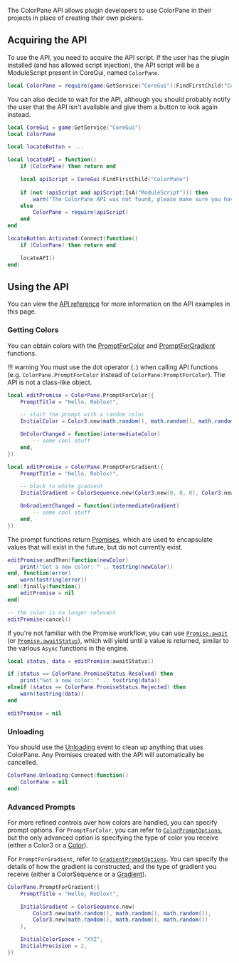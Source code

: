 The ColorPane API allows plugin developers to use ColorPane in their projects in place of creating their own pickers.

## Acquiring the API

To use the API, you need to acquire the API script. If the user has the plugin installed (and has allowed script injection), the API script will be a ModuleScript present in CoreGui, named `ColorPane`.

```lua
local ColorPane = require(game:GetService("CoreGui"):FindFirstChild("ColorPane"))
```

You can also decide to wait for the API, although you should probably notify the user that the API isn't available and give them a button to look again instead.

```lua
local CoreGui = game:GetService("CoreGui")
local ColorPane

local locateButton = ...

local locateAPI = function()
    if (ColorPane) then return end

    local apiScript = CoreGui:FindFirstChild("ColorPane")
    
    if (not (apiScript and apiScript:IsA("ModuleScript"))) then
        warn("The ColorPane API was not found, please make sure you have the plugin installed and try again.")
    else
        ColorPane = require(apiScript)
    end
end

locateButton.Activated:Connect(function()
    if (ColorPane) then return end

    locateAPI()
end)
```

## Using the API

You can view the [API reference](../../technical/api-reference/) for more information on the API examples in this page.

### Getting Colors

You can obtain colors with the [PromptForColor](../../technical/api-reference/#colorpanepromptforcolor) and [PromptForGradient](../../technical/api-reference/#colorpanepromptforgradient) functions.

!!! warning
    You must use the dot operator (`.`) when calling API functions (e.g. `ColorPane.PromptForColor` instead of `ColorPane:PromptForColor`). The API is not a class-like object.

```lua
local editPromise = ColorPane.PromptForColor({
    PromptTitle = "Hello, Roblox!",

    -- start the prompt with a random color
    InitialColor = Color3.new(math.random(), math.random(), math.random()),

    OnColorChanged = function(intermediateColor)
        -- some cool stuff
    end,
})
```

```lua
local editPromise = ColorPane.PromptForGradient({
    PromptTitle = "Hello, Roblox!",

    -- black to white gradient
    InitialGradient = ColorSequence.new(Color3.new(0, 0, 0), Color3.new(1, 1, 1)),

    OnGradientChanged = function(intermediateGradient)
        -- some cool stuff
    end,
})
```

The prompt functions return [Promises](https://eryn.io/roblox-lua-promise/), which are used to encapsulate values that will exist in the future, but do not currently exist.

```lua
editPromise:andThen(function(newColor)
    print("Got a new color: " .. tostring(newColor))
end, function(error)
    warn(tostring(error))
end):finally(function()
    editPromise = nil
end)

-- the color is no longer relevant
editPromise:cancel()
```

If you're not familiar with the Promise workflow, you can use [`Promise.await`](https://eryn.io/roblox-lua-promise/api/Promise#await) (or [`Promise.awaitStatus`](https://eryn.io/roblox-lua-promise/api/Promise#awaitStatus)), which will yield until a value is returned, similar to the various `Async` functions in the engine.

```lua
local status, data = editPromise:awaitStatus()

if (status == ColorPane.PromiseStatus.Resolved) then
    print("Got a new color: " .. tostring(data))
elseif (status == ColorPane.PromiseStatus.Rejected) then
    warn(tostring(data))
end

editPromise = nil
```

### Unloading

You should use the [Unloading](../../technical/api-reference/#colorpaneunloading) event to clean up anything that uses ColorPane. Any Promises created with the API will automatically be cancelled.

```lua
ColorPane.Unloading:Connect(function()
    ColorPane = nil
end)
```

### Advanced Prompts

For more refined controls over how colors are handled, you can specify prompt options. For `PromptForColor`, you can refer to [`ColorPromptOptions`](../../technical/api-reference/#colorpromptoptions), but the only advanced option is specifying the type of color you receive (either a Color3 or a [Color](https://blupo.github.io/Color/api/color/)).

For `PromptForGradient`, refer to [`GradientPromptOptions`](../../technical/api-reference/#gradientpromptoptions). You can specify the details of how the gradient is constructed, and the type of gradient you receive (either a ColorSequence or a [Gradient](https://blupo.github.io/Color/api/gradient/)).

```lua
ColorPane.PromptForGradient({
    PromptTitle = "Hello, Roblox!",

    InitialGradient = ColorSequence.new(
        Color3.new(math.random(), math.random(), math.random()),
        Color3.new(math.random(), math.random(), math.random())
    ),

    InitialColorSpace = "XYZ",
    InitialPrecision = 2,
})
```